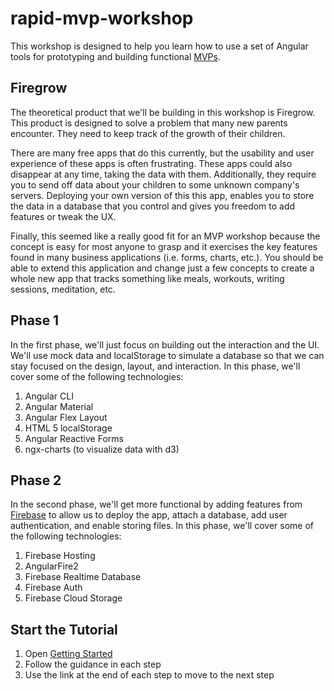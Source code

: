 # rapid-mvp-workshop
This workshop is designed to help you learn how to use a set of Angular
tools for prototyping and building functional [MVPs](https://en.wikipedia.org/wiki/Minimum_viable_product).

## Firegrow
The theoretical product that we'll be building in this workshop is
Firegrow. This product is designed to solve a problem that many new
parents encounter. They need to keep track of the growth of their children.

There are many free apps that do this currently, but the usability and user experience
of these apps is often frustrating. These apps could also disappear at
any time, taking the data with them. Additionally, they require you to send off
data about your children to some unknown company's servers. Deploying your own version
of this this app, enables you to store the data in a database that you control and
gives you freedom to add features or tweak the UX. 

Finally, this seemed like a really good fit for an MVP workshop because the concept is 
easy for most anyone to grasp and it exercises the key features found in many business
applications (i.e. forms, charts, etc.). You should be able to extend this application
and change just a few concepts to create a whole new app that tracks something like 
meals, workouts, writing sessions, meditation, etc.

## Phase 1
In the first phase, we'll just focus on building out the interaction
and the UI. We'll use mock data and localStorage to simulate a database
so that we can stay focused on the design, layout, and interaction.
In this phase, we'll cover some of the following technologies:

1. Angular CLI
1. Angular Material
1. Angular Flex Layout
1. HTML 5 localStorage
1. Angular Reactive Forms
1. ngx-charts (to visualize data with d3)

## Phase 2
In the second phase, we'll get more functional by adding features from
[Firebase](https://firebase.google.com) to allow us to deploy the app,
attach a database, add user authentication, and enable storing files.
In this phase, we'll cover some of the following technologies:

1. Firebase Hosting
1. AngularFire2
1. Firebase Realtime Database
1. Firebase Auth
1. Firebase Cloud Storage

## Start the Tutorial
1. Open [Getting Started](docs/step-0.md)
1. Follow the guidance in each step
1. Use the link at the end of each step to move to the next step
